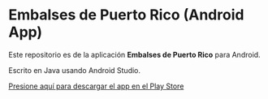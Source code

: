 # Embalses de Puerto Rico (Android App)

Este repositorio es de la aplicación **Embalses de Puerto Rico** para Android.

Escrito en Java usando Android Studio.

[Presione aquí para descargar el app en el Play Store](https://play.google.com/store/apps/details?id=msc.app.embalsespuertorico&hl=en_US)
